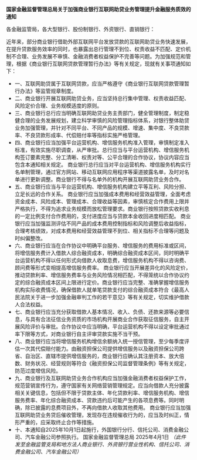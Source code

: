 
**国家金融监督管理总局关于加强商业银行互联网助贷业务管理提升金融服务质效的通知**

各金融监管局，各大型银行、股份制银行、外资银行、直销银行：

近年来，部分商业银行借助外部互联网平台发放贷款的互联网助贷业务快速发展，在提升贷款服务效率的同时，也暴露出总行管理不到位、权责收益不匹配、定价机制不合理、业务发展不审慎、金融消费者权益保护不完善等问题。为加强规范和管理，根据《商业银行互联网贷款管理暂行办法》等有关规定，现就有关事项通知如下：
* 一、互联网助贷属于互联网贷款，应当严格遵守《商业银行互联网贷款管理暂行办法》等监管规章制度。
* 二、商业银行开展互联网助贷业务，应当坚持总行集中管理、权责收益匹配、风险定价合理、业务规模适度的原则。
* 三、商业银行总行应当明确互联网助贷业务主责部门，健全管理制度，制定稳健合理的业务发展规划，建立科学审慎的风险管理指标体系，对银行整体助贷业务加强管理，并针对不同平台、不同产品的规模、增速、集中度、不良贷款率、不良贷款形成率、代偿赔付率等指标实施严格管理。
* 四、商业银行应当加强平台运营机构、增信服务机构准入管理，审慎制定准入标准，有效实施尽职调查，从严审批。总行应当与平台运营机构、增信服务机构签订要素完整、分工清晰、权责对等、公平合理的合作协议，协议内容应当包含本通知相关规定。
商业银行总行应当对平台运营机构、增信服务机构实行名单制管理，通过官方网站、移动互联网应用程序等渠道披露名单，及时对名单进行更新调整。商业银行不得与名单外的机构开展互联网助贷业务合作。
* 五、商业银行应当与平台运营机构、增信服务机构建立平等互利、风险分担、立足长远的合作关系。
商业银行应当加强成本费用和经营效益管理，全面考虑资金成本、风险成本、管理成本、合理收益等因素，审慎核定合作费用上限并严格执行，不得为追求业务规模而放松管理要求。商业银行按照贷款实收利息的一定比例支付合作费用的，支付进度应当与贷款本金收回进度相匹配。
商业银行应当加强监测评估不同产品的成本费用控制指标和风险调整后收益指标，合理考核绩效，对成本费用和经营效益管理不到位、相关指标不合理等问题及时纠偏整改。
* 六、商业银行应当在合作协议中明确平台服务、增信服务的费用标准或区间，将增信服务费计入借款人综合融资成本，明确综合融资成本区间，同时明确平台运营机构不得以任何形式向借款人收取息费，增信服务机构不得以咨询费、顾问费等形式变相提高增信服务费率。
商业银行应当开展差异化的风险定价，推动贷款利率、增信服务费率与业务风险情况相匹配，不得笼统以合作协议约定的综合融资成本区间上限进行定价。商业银行应当完整、准确掌握增信服务机构实际收费情况，确保借款人就单笔贷款支付的综合融资成本符合《最高人民法院关于进一步加强金融审判工作的若干意见》等有关规定，切实维护借款人合法权益。
* 七、商业银行应当充分获取借款人基本情况、收入、负债、还款来源等必要信息，与具有合法征信业务资质的市场机构开展商业合作获取征信服务，自主开展风险评价与审批。合作协议中应当明确，平台运营机构不得以设定审批通过率下限等方式，对商业银行自主评审贷款实施不当干预。
* 八、商业银行应当将增信服务机构增信余额纳入统一授信管理，至少每季度评估一次其代偿赔付能力。由融资担保公司提供增信服务以及融资担保公司跨省、自治区、直辖市提供增信服务的，商业银行应确认其注册资本、放大倍数、财务状况、经营规则等符合《融资担保公司监督管理条例》等有关规定，防范过度增信风险。
* 九、商业银行及互联网助贷业务合作机构应当加强金融消费者权益保护工作，规范营销宣传行为，遵守国家有关网络营销管理规定。应当向借款人充分披露相关关键信息，包括但不限于贷款主体、年化贷款利率、增信服务机构、增信服务费率、年化综合融资成本、贷款违约后可能产生的各项息费等。同时明确，除已披露的息费项目外，不再向借款人收取其他费用。
商业银行应当加强互联网助贷业务贷后催收管理，发现存在违规催收行为的，应当及时纠正，情形严重的，应采取终止合作等措施。
* 十、本通知自2025年10月1日起施行，外国银行分行、信托公司、消费金融公司、汽车金融公司参照执行。
国家金融监督管理总局
2025年4月1日
*（此件发至金融监管支局和地方法人商业银行、外资银行营业性机构、信托公司、消费金融公司、汽车金融公司）*